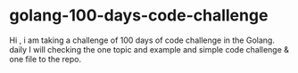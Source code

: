 # golang-100-days-code-challenge
Hi , i am taking a challenge of 100 days of code challenge in the Golang. daily I will checking the one topic and example and simple code challenge &amp; one file to the repo.
